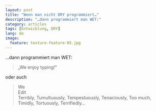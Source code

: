 ```yaml
---
layout: post
title: "Wenn man nicht DRY programmiert…"
description: "…dann programmiert man WET:"
category: articles
tags: [Entwicklung, DRY]
lang: de
image:
  feature: texture-feature-05.jpg
---
```


…dann programmiert man WET:

> „We enjoy typing!“

oder auch

> We  
> Edit  
> Terribly, Tumultuously, Tempestuously, Tenaciously, Too much, Timidly, Tortuously, Terrifiedly...
